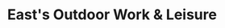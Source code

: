 ---
title: "East's Outdoor Work & Leisure"
url: /makaraka-gisborne/easts-outdoor-work-and-leisure/
shop: general
---